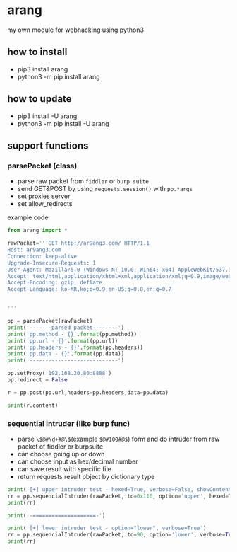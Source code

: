 # arang
my own module for webhacking using python3


## how to install
 - pip3 install arang
 - python3 -m pip install arang


## how to update
 - pip3 install -U arang
 - python3 -m pip install -U arang


## support functions

### parsePacket (class)
 - parse raw packet from `fiddler` or `burp suite`
 - send GET&POST by using `requests.session()` with `pp.*args`
 - set proxies server
 - set allow_redirects

example code
```python
from arang import *

rawPacket='''GET http://ar9ang3.com/ HTTP/1.1
Host: ar9ang3.com
Connection: keep-alive
Upgrade-Insecure-Requests: 1
User-Agent: Mozilla/5.0 (Windows NT 10.0; Win64; x64) AppleWebKit/537.36 (KHTML, like Gecko) Chrome/84.0.4147.105 Safari/537.36
Accept: text/html,application/xhtml+xml,application/xml;q=0.9,image/webp,image/apng,*/*;q=0.8,application/signed-exchange;v=b3;q=0.9
Accept-Encoding: gzip, deflate
Accept-Language: ko-KR,ko;q=0.9,en-US;q=0.8,en;q=0.7


'''

pp = parsePacket(rawPacket)
print('-------parsed packet--------')
print('pp.method - {}'.format(pp.method))
print('pp.url - {}'.format(pp.url))
print('pp.headers - {}'.format(pp.headers))
print('pp.data - {}'.format(pp.data))
print('----------------------------')

pp.setProxy('192.168.20.80:8888')
pp.redirect = False

r = pp.post(pp.url,headers=pp.headers,data=pp.data)

print(r.content)
```


### sequential intruder (like burp func)
 - parse `\$@#\d+#@\$`(example `$@#100#@$`) form and do intruder from raw packet of fiddler or burpsuite
 - can choose going up or down
 - can choose input as hex/decimal number
 - can save result with specific file
 - return requests result object by dictionary type

```python
print('[+] upper intruder test - hexed=True, verbose=False, showContent=False, resultSaveWithFile="result.txt"')
rr = pp.sequencialIntruder(rawPacket, to=0x110, option='upper', hexed=True, verbose=False, showContent=False, resultSaveWithFile='result.txt')
print(rr)

print('-====================-')

print('[+] lower intruder test - option="lower", verbose=True')
rr = pp.sequencialIntruder(rawPacket, to=90, option='lower', verbose=True)
print(rr)
```
